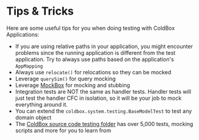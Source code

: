 # Tips & Tricks

Here are some useful tips for you when doing testing with ColdBox Applications:

* If you are using relative paths in your application, you might encounter problems since the running application is different from the test application. Try to always use paths based on the application's `AppMapping`
* Always use `relocate()` for relocations so they can be mocked
* Leverage `querySim()` for query mocking
* Leverage [MockBox](https://testbox.ortusbooks.com/mocking/mockbox) for mocking and stubbing
* Integration tests are NOT the same as handler tests. Handler tests will just test the handler CFC in isolation, so it will be your job to mock everything around it.
* You can extend the `coldbox.system.testing.BaseModelTest` to test any domain object
* The [ColdBox source code testing folder](https://github.com/ColdBox/coldbox-platform/tree/master/tests) has over 5,000 tests, mocking scripts and more for you to learn from
